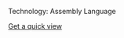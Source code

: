Technology: Assembly Language


[Get a quick view](https://drive.google.com/file/d/1ej1OvEhVAouajYonY4SYtgGJHIGrb2ll/view?usp=drive_link)
